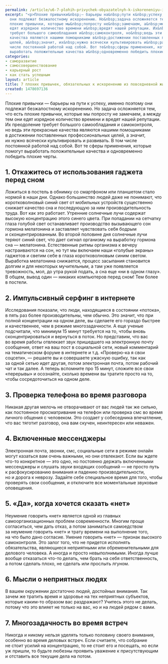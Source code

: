```yaml
---
permalink: /article/u6-7-plohih-privychek-obyazatelnyh-k-iskoreneniyu-iz-povsednevnoy-zhizni
excerpt: "<p>Плохие привычки&nbsp;— барьеры на&nbsp;пути к&nbsp;успеху, именно поэтому
  они подлежат безжалостному искоренению. Но&nbsp;задача осложняется тем, что есть
  плохие привычки, которые мы&nbsp;попросту не&nbsp;замечаем, а&nbsp;между тем они
  едят изрядное количество времени и&nbsp;вредят нашей репутации. Их&nbsp;преодоление
  требует большого самообладания и&nbsp;самоконтроля, но&nbsp;ведь эти прекрасные
  качества являются нашими помощниками в&nbsp;достижении поставленных профессиональных
  целей, а&nbsp;значит, их&nbsp;нужно всячески культивировать и&nbsp;развивать. В&nbsp;том
  числе постоянной работой над собой. Вот те&nbsp;сферы применения, которые помогут
  выработать положительные качества и&nbsp;одновременно победить плохие черты.</p>"
categories:
- саморазвитие
- самосовершенствование
- карьерный рост
- как стать успешным
layout: article
title: 7 плохих привычек, обязательных к искоренению из повседневной жизни
created: 1478697136
---
```

Плохие привычки — барьеры на пути к успеху, именно поэтому они подлежат безжалостному искоренению. Но задача осложняется тем, что есть плохие привычки, которые мы попросту не замечаем, а между тем они едят изрядное количество времени и вредят нашей репутации. Их преодоление требует большого самообладания и самоконтроля, но ведь эти прекрасные качества являются нашими помощниками в достижении поставленных профессиональных целей, а значит, их нужно всячески культивировать и развивать. В том числе постоянной работой над собой. Вот те сферы применения, которые помогут выработать положительные качества и одновременно победить плохие черты.

## 1. Откажитесь от использования гаджета перед сном ##

Ложиться в постель в обнимку со смартфоном или планшетом стало нормой в наши дни. Однако большинство людей даже не понимают, что коротковолновый синий свет от мобильных устройств существенно снижает качество сна и последующую за ним производительность труда. Вот как это работает. Утренние солнечные лучи содержат высокую концентрацию этого синего цвета. При попадании на сетчатку глаза голубой свет останавливает производство вызывающего сон гормона мелатонина и заставляет чувствовать себя бодрым и сконцентрированным. Во второй половине дня солнечные лучи теряют синий свет, что дает сигнал организму на выработку гормона сна — мелатонина. Естественные ритмы организма к вечеру настраиваются на сон, но тут мы включаем наши «голубые экраны» гаджетов и светим себе в глаза коротковолновым синим светом. Выработка мелатонина снижается, процесс засыпания становится долгим и для некоторых мучительным, а там уже появляется тревожность, мол, до утра рукой подать, а сна еще «ни в одном глазу». В общем, вывод один — никаких компьютеров перед сном! Тем более в постели.

## 2. Импульсивный серфинг в интернете ##

Исследования показали, что люди, находящиеся в состоянии «потока», в пять раз более производительны, чем обычно. Это значит, что при полной концентрации на одном деле, вы сделаете его гораздо быстрее и качественнее, чем в режиме многозадачности. А еще ученые подсчитали, что минимум 15 минут требуется на то, чтобы вновь сконцентрироваться и вернуться в поток. Но представим, что вас во время работы отвлекает звук пришедшего на электронную почту сообщения, ответ на ваш пост в социальной сети, новый комментарий на тематическом форуме в интернете и т.д. «Проверю-ка я свои соцсети», — решаете вы и совершаете ужасную ошибку, так как за одной сетью идет другая, потом электронная почта, потом рабочий чат и так далее. А теперь вспомните про 15 минут, сложите все свои «перерывы» и осознайте, сколько времени вы тратите просто на то, чтобы сосредоточиться на одном деле.

## 3. Проверка телефона во время разговора ##

Никакая другая мелочь не отворачивают от вас людей так же сильно, как постоянное просматривание на телефон или проверка смс во время личного общения с человеком. Это создает у собеседника впечатление, что вас тяготит разговор, она вам скучен, неинтересен или неважен.

## 4. Включенные мессенджеры ##

Электронная почта, звонки, смс, социальные сети в режиме онлайн могут казаться вам очень важными, но они отвлекают. Если вы ждете что-то конкретное — это одно, но постоянно держать включенными мессенджеры и слушать звуки входящих сообщений — не просто путь к расфокусированию внимания и падению производительности, но и дорога к неврозу. Задайте себе специальное время для того, чтобы проверять свои сообщения, и отключите все моментальные звуковые оповещения.

## 5. «Да», когда хочется сказать «нет» ##

Неумение говорить «нет» является одной из главных самоорганизационных проблем современности. Многим проще согласиться, чем дать отказ, а потом заниматься самоедством за неумение говорить «нет» и трату времени на выполнение того, на что было дано согласие. Умение говорить «нет» — признак высокого самоконтроля. Это залог того, что не придется исполнять обязательства, являющиеся неприятными или обременительными для делового человека. А иногда и просто невыполнимыми. Иногда лучше вообще отказаться что-то делать, чем брать на себя ответственность, а потом сделать плохо, не сделать или прослыть лгуном.

## 6. Мысли о неприятных людях ##

В вашем окружении достаточно людей, достойных внимания. Так зачем же тратить время и здоровье на тех неприятных субъектов, которые каким-то образом вас раздражают? Учитесь этого не делать, потому что это влияет не только на вас, но и на людей рядом с вами.

## 7. Многозадачность во время встреч ##

Никогда и никому нельзя уделять только половину своего внимания, особенно во время деловых встреч. Если считаете, что собрание не стоит усилий на концентрацию, то не стоит его и посещать, но если уж пришли, то будьте любезны проявить уважение к присутствующим и отставить все текущие дела на потом.
